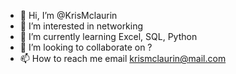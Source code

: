 - 👋 Hi, I’m @KrisMclaurin
- 👀 I’m interested in networking
- 🌱 I’m currently learning Excel, SQL, Python
- 💞️ I’m looking to collaborate on ?
- 📫 How to reach me email krismclaurin@mail.com

<!---
KrisMclaurin/KrisMclaurin is a ✨ special ✨ repository because its `README.md` (this file) appears on your GitHub profile.
You can click the Preview link to take a look at your changes.
--->
